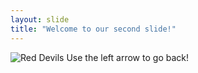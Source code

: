 ```yaml
---
layout: slide
title: "Welcome to our second slide!"
---
```

![Red Devils](https://upload.wikimedia.org/wikipedia/en/thumb/7/7a/Manchester_United_FC_crest.svg/1200px-Manchester_United_FC_crest.svg.png)
Use the left arrow to go back!
